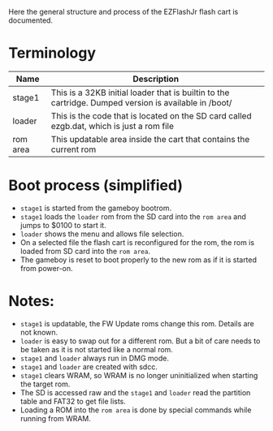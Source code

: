 Here the general structure and process of the EZFlashJr flash cart is documented.

# Terminology

| Name   | Description |
| ------ | ----- |
| stage1 | This is a 32KB initial loader that is builtin to the cartridge. Dumped version is available in /boot/ |
| loader | This is the code that is located on the SD card called ezgb.dat, which is just a rom file |
| rom area | This updatable area inside the cart that contains the current rom |

# Boot process (simplified)

- `stage1` is started from the gameboy bootrom.
- `stage1` loads the `loader` rom from the SD card into the `rom area` and jumps to $0100 to start it.
- `loader` shows the menu and allows file selection.
- On a selected file the flash cart is reconfigured for the rom, the rom is loaded from SD card into the `rom area`.
- The gameboy is reset to boot properly to the new rom as if it is started from power-on.

# Notes:

- `stage1` is updatable, the FW Update roms change this rom. Details are not known.
- `loader` is easy to swap out for a different rom. But a bit of care needs to be taken as it is not started like a normal rom.
- `stage1` and `loader` always run in DMG mode.
- `stage1` and `loader` are created with sdcc.
- `stage1` clears WRAM, so WRAM is no longer uninitialized when starting the target rom.
- The SD is accessed raw and the `stage1` and `loader` read the partition table and FAT32 to get file lists.
- Loading a ROM into the `rom area` is done by special commands while running from WRAM.
